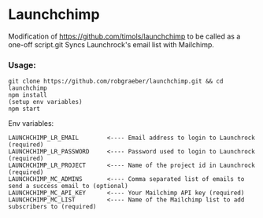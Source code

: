 Launchchimp
=================
Modification of https://github.com/timols/launchchimp to be called as a one-off script.git
Syncs Launchrock's email list with Mailchimp.

### Usage:

```
git clone https://github.com/robgraeber/launchchimp.git && cd launchchimp
npm install
(setup env variables)
npm start
```

Env variables:
```
LAUNCHCHIMP_LR_EMAIL        <---- Email address to login to Launchrock (required)
LAUNCHCHIMP_LR_PASSWORD     <---- Password used to login to Launchrock (required)
LAUNCHCHIMP_LR_PROJECT      <---- Name of the project id in Launchrock (required)
LAUNCHCHIMP_MC_ADMINS       <---- Comma separated list of emails to send a success email to (optional)
LAUNCHCHIMP_MC_API_KEY      <---- Your Mailchimp API key (required)
LAUNCHCHIMP_MC_LIST         <---- Name of the Mailchimp list to add subscribers to (required)
```